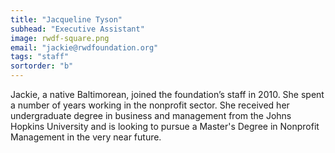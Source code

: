 ```yaml
---
title: "Jacqueline Tyson"
subhead: "Executive Assistant"
image: rwdf-square.png
email: "jackie@rwdfoundation.org"
tags: "staff"
sortorder: "b"
---
```


Jackie, a native Baltimorean, joined the foundation’s staff in 2010. She spent a number of years working in the nonprofit sector. She received her undergraduate degree in business and management from the Johns Hopkins University and is looking to pursue a Master's Degree in Nonprofit Management in the very near future.


